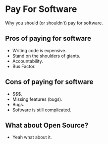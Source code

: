 # Pay For Software

Why you should (or shouldn't) pay for software.

## Pros of paying for software

- Writing code is expensive.
- Stand on the shoulders of giants.
- Accountability.
- Bus Factor.

## Cons of paying for software

- $$$.
- Missing features (bugs).
- Bugs.
- Software is still complicated.

## What about Open Source?

- Yeah what about it.